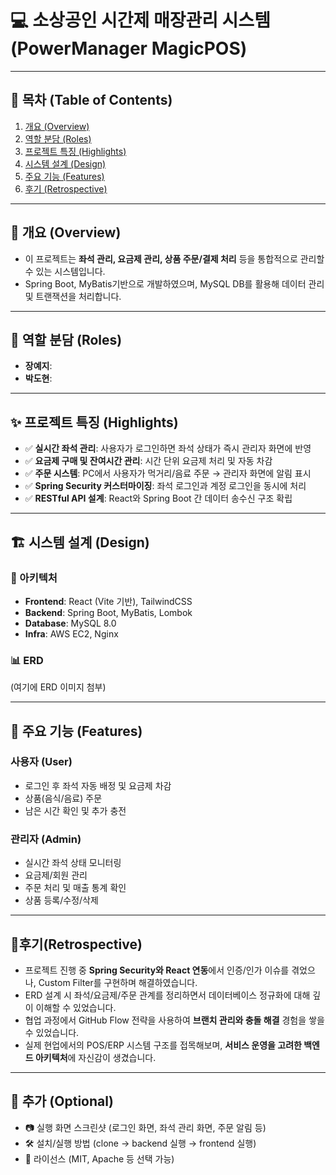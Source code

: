 # 💻 소상공인 시간제 매장관리 시스템 (PowerManager MagicPOS)

---

## 📑 목차 (Table of Contents)
1. [개요 (Overview)](#-개요-overview)
2. [역할 분담 (Roles)](#-역할-분담-roles)
3. [프로젝트 특징 (Highlights)](#-프로젝트-특징-highlights)
4. [시스템 설계 (Design)](#-시스템-설계-design)
5. [주요 기능 (Features)](#-주요-기능-features)
6. [후기 (Retrospective)](#-후기-retrospective)


---

## 📌 개요 (Overview)
- 이 프로젝트는 **좌석 관리, 요금제 관리, 상품 주문/결제 처리** 등을 통합적으로 관리할 수 있는 시스템입니다.  
- Spring Boot, MyBatis기반으로 개발하였으며, MySQL DB를 활용해 데이터 관리 및 트랜잭션을 처리합니다.  



---

## 👥 역할 분담 (Roles)
- **장예지**: 
- **박도현**: 


---

## ✨ 프로젝트 특징 (Highlights)
- ✅ **실시간 좌석 관리**: 사용자가 로그인하면 좌석 상태가 즉시 관리자 화면에 반영  
- ✅ **요금제 구매 및 잔여시간 관리**: 시간 단위 요금제 처리 및 자동 차감  
- ✅ **주문 시스템**: PC에서 사용자가 먹거리/음료 주문 → 관리자 화면에 알림 표시  
- ✅ **Spring Security 커스터마이징**: 좌석 로그인과 계정 로그인을 동시에 처리  
- ✅ **RESTful API 설계**: React와 Spring Boot 간 데이터 송수신 구조 확립  

---

## 🏗️ 시스템 설계 (Design)
### 📂 아키텍처
- **Frontend**: React (Vite 기반), TailwindCSS  
- **Backend**: Spring Boot, MyBatis, Lombok  
- **Database**: MySQL 8.0  
- **Infra**: AWS EC2, Nginx  

### 📊 ERD
(여기에 ERD 이미지 첨부)

---

## 🚀 주요 기능 (Features)
### 사용자 (User)
- 로그인 후 좌석 자동 배정 및 요금제 차감
- 상품(음식/음료) 주문
- 남은 시간 확인 및 추가 충전

### 관리자 (Admin)
- 실시간 좌석 상태 모니터링
- 요금제/회원 관리
- 주문 처리 및 매출 통계 확인
- 상품 등록/수정/삭제

---

## 🙌후기(Retrospective)
- 프로젝트 진행 중 **Spring Security와 React 연동**에서 인증/인가 이슈를 겪었으나, Custom Filter를 구현하며 해결하였습니다.  
- ERD 설계 시 좌석/요금제/주문 관계를 정리하면서 데이터베이스 정규화에 대해 깊이 이해할 수 있었습니다.  
- 협업 과정에서 GitHub Flow 전략을 사용하여 **브랜치 관리와 충돌 해결** 경험을 쌓을 수 있었습니다.  
- 실제 현업에서의 POS/ERP 시스템 구조를 접목해보며, **서비스 운영을 고려한 백엔드 아키텍처**에 자신감이 생겼습니다.  

---

## 📌 추가 (Optional)
- 📷 실행 화면 스크린샷 (로그인 화면, 좌석 관리 화면, 주문 알림 등)  
- 🛠️ 설치/실행 방법 (clone → backend 실행 → frontend 실행)  
- 📄 라이선스 (MIT, Apache 등 선택 가능)  
